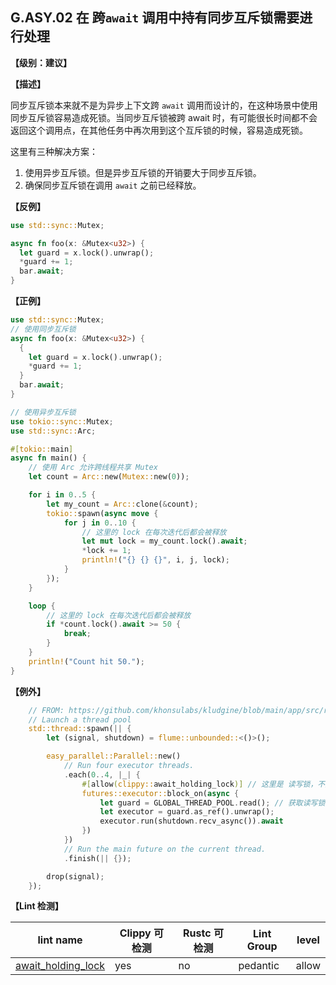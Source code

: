## G.ASY.02 在 跨`await` 调用中持有同步互斥锁需要进行处理

**【级别：建议】**

**【描述】**

同步互斥锁本来就不是为异步上下文跨 `await` 调用而设计的，在这种场景中使用同步互斥锁容易造成死锁。当同步互斥锁被跨 await 时，有可能很长时间都不会返回这个调用点，在其他任务中再次用到这个互斥锁的时候，容易造成死锁。

这里有三种解决方案：

1. 使用异步互斥锁。但是异步互斥锁的开销要大于同步互斥锁。
2. 确保同步互斥锁在调用 `await` 之前已经释放。

**【反例】**

```rust
use std::sync::Mutex;

async fn foo(x: &Mutex<u32>) {
  let guard = x.lock().unwrap();
  *guard += 1;
  bar.await;
}
```

 **【正例】**

```rust
use std::sync::Mutex;
// 使用同步互斥锁
async fn foo(x: &Mutex<u32>) {
  {
    let guard = x.lock().unwrap();
    *guard += 1;
  }
  bar.await;
}

// 使用异步互斥锁
use tokio::sync::Mutex;
use std::sync::Arc;

#[tokio::main]
async fn main() {
    // 使用 Arc 允许跨线程共享 Mutex
    let count = Arc::new(Mutex::new(0));

    for i in 0..5 {
        let my_count = Arc::clone(&count);
        tokio::spawn(async move {
            for j in 0..10 {
                // 这里的 lock 在每次迭代后都会被释放
                let mut lock = my_count.lock().await;
                *lock += 1;
                println!("{} {} {}", i, j, lock);
            }
        });
    }

    loop {
        // 这里的 lock 在每次迭代后都会被释放
        if *count.lock().await >= 50 {
            break;
        }
    }
    println!("Count hit 50.");
}
```

**【例外】**

```rust
    // FROM: https://github.com/khonsulabs/kludgine/blob/main/app/src/runtime/smol.rs#L31
    // Launch a thread pool
    std::thread::spawn(|| {
        let (signal, shutdown) = flume::unbounded::<()>();

        easy_parallel::Parallel::new()
            // Run four executor threads.
            .each(0..4, |_| {
                #[allow(clippy::await_holding_lock)] // 这里是 读写锁，不是互斥锁
                futures::executor::block_on(async {
                    let guard = GLOBAL_THREAD_POOL.read(); // 获取读写锁的读锁，不会出现锁争用情况，所以是线程安全的
                    let executor = guard.as_ref().unwrap();
                    executor.run(shutdown.recv_async()).await
                })
            })
            // Run the main future on the current thread.
            .finish(|| {});

        drop(signal);
    });
```

**【Lint 检测】**

| lint name                                                    | Clippy 可检测 | Rustc 可检测 | Lint Group | level |
| ------------------------------------------------------------ | ------------- | ------------ | ---------- | ----- |
| [await_holding_lock](https://rust-lang.github.io/rust-clippy/master/#await_holding_lock) | yes           | no           | pedantic   | allow |



